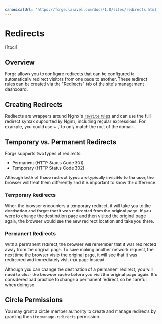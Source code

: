 ```yaml
---
canonicalUrl: 'https://forge.laravel.com/docs/1.0/sites/redirects.html'
---
```

# Redirects

[[toc]]

## Overview

Forge allows you to configure redirects that can be configured to automatically redirect visitors from one page to another. These redirect rules can be created via the "Redirects" tab of the site's management dashboard.

## Creating Redirects

Redirects are wrappers around Nginx's [`rewrite` rules](https://nginx.org/en/docs/http/ngx_http_rewrite_module.html#rewrite) and can use the full redirect syntax supported by Nginx, including regular expressions. For example, you could use `= /` to only match the root of the domain.

## Temporary vs. Permanent Redirects

Forge supports two types of redirects:

- Permanent (HTTP Status Code 301)
- Temporary (HTTP Status Code 302)

Although both of these redirect types are typically invisible to the user, the browser will treat them differently and it is important to know the difference.

### Temporary Redirects

When the browser encounters a temporary redirect, it will take you to the destination and forget that it was redirected from the original page. If you were to change the destination page and then visited the original page again, the browser would see the new redirect location and take you there.

### Permanent Redirects

With a permanent redirect, the browser will remember that it was redirected away from the original page. To save making another network request, the next time the browser visits the original page, it will see that it was redirected and immediately visit that page instead.

Although you can change the destination of a permanent redirect, you will need to clear the browser cache before you visit the original page again. It's considered bad practice to change a permanent redirect, so be careful when doing so.

## Circle Permissions

You may grant a circle member authority to create and manage redirects by granting the `site:manage-redirects` permission.
